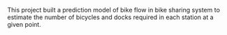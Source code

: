This project built a prediction model of bike flow in bike sharing system to estimate the number of bicycles and docks required in each station at a given point.
